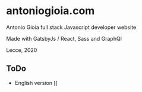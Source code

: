 antoniogioia.com
================

Antonio Gioia full stack Javascript developer website

Made with GatsbyJs / React, Sass and GraphQl 

Lecce, 2020

ToDo
----

* English version []
